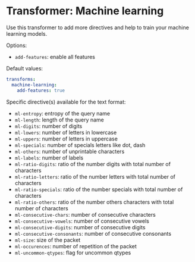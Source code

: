 # Transformer: Machine learning

Use this transformer to add more directives and help to train your machine learning models.

Options:

- `add-features`: enable all features

Default values:

```yaml
transforms:
  machine-learning:
    add-features: true
```

Specific directive(s) available for the text format:

- `ml-entropy`: entropy of the query name
- `ml-length`: length of the query name
- `ml-digits`: number of digits
- `ml-lowers`: number of letters in lowercase
- `ml-uppers`: number of letters in uppercase
- `ml-specials`: number of specials letters like dot, dash
- `ml-others`: number of unprintable characters
- `ml-labels`: number of labels
- `ml-ratio-digits`:  ratio of the number digits with total number of characters
- `ml-ratio-letters`: ratio of the number letters with total number of characters
- `ml-ratio-specials`: ratio of the number specials with total number of characters
- `ml-ratio-others`: ratio of the number others characters with total number of characters
- `ml-consecutive-chars`: number of consecutive characters
- `ml-consecutive-vowels`: number of consecutive vowels
- `ml-consecutive-digits`: number of consecutive digits
- `ml-consecutive-consonants`: number of consecutive consonants
- `ml-size`: size of the packet
- `ml-occurences`: number of repetition of the packet
- `ml-uncommon-qtypes`: flag for uncommon qtypes
